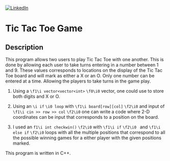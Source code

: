 [![LinkedIn][linkedin-shield]][linkedin-url-Bucsa]


# Tic Tac Toe Game

## Description 

This program allows two users to play Tic Tac Toe with one another. This is done by allowing each user to take turns entering in a number between 1 and 9. These values corresponds to locations on the display of the Tic Tac Toe board and will mark as either a X or an O. Only one number can be entered at a time. Allowing the players to take turns in the game play.


1.  Using a 
``` \f1\i vector<vector<int> ```
``` \f0\i0 ``` vector, one could use to store both digits and X or O.

2. Using an 
``` \i if ```
``` \i0 loop ``` with 
``` \f1\i board[row][col] ```
``` \f2\i0 ``` and input of 
``` \f1\i cin >> row >> col ```
``` \f2\i0 ``` one can write a code where 2-D coordinates can be input that corresponds to a position on the board.

3. I used an 
``` f1\i int checkwin() ```
``` \f2\i0 ``` with 
``` \f1\i if ```
``` \f2\i0  ``` and 
``` \f1\i else if ```
``` \f2\i0 ``` loops with all the multiple positions that correspond to all the possible winning games for a either player with the given positions marked.


This program is written in C++.


[linkedin-shield]: https://img.shields.io/badge/-LinkedIn-black.svg?style=for-the-badge&logo=linkedin&colorB=555
[linkedin-url-Bucsa]: https://www.linkedin.com/in/justin-bucsa